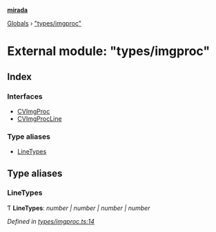 **[mirada](../README.md)**

[Globals](../README.md) › ["types/imgproc"](_types_imgproc_.md)

# External module: "types/imgproc"

## Index

### Interfaces

* [CVImgProc](../interfaces/_types_imgproc_.cvimgproc.md)
* [CVImgProcLine](../interfaces/_types_imgproc_.cvimgprocline.md)

### Type aliases

* [LineTypes](_types_imgproc_.md#linetypes)

## Type aliases

###  LineTypes

Ƭ **LineTypes**: *number | number | number | number*

*Defined in [types/imgproc.ts:14](https://github.com/cancerberoSgx/mirada/blob/d67acf6/mirada/src/types/imgproc.ts#L14)*